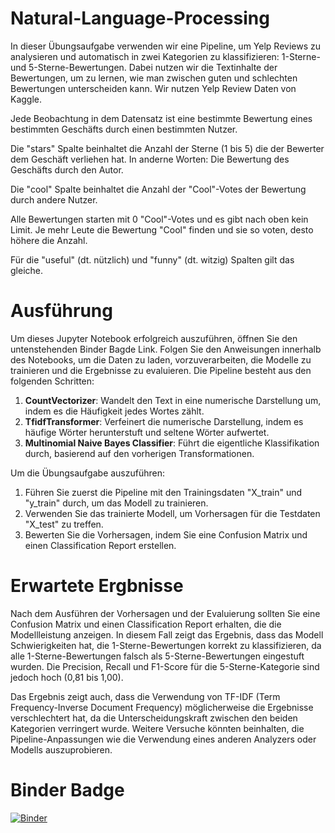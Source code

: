 # Natural-Language-Processing

In dieser Übungsaufgabe verwenden wir eine Pipeline, um Yelp Reviews zu analysieren und automatisch in zwei Kategorien zu klassifizieren: 1-Sterne- und 5-Sterne-Bewertungen. Dabei nutzen wir die Textinhalte der Bewertungen, um zu lernen, wie man zwischen guten und schlechten Bewertungen unterscheiden kann. Wir nutzen Yelp Review Daten von Kaggle.
 
Jede Beobachtung in dem Datensatz ist eine bestimmte Bewertung eines bestimmten Geschäfts durch einen bestimmten Nutzer.

Die "stars" Spalte beinhaltet die Anzahl der Sterne (1 bis 5) die der Bewerter dem Geschäft verliehen hat. In anderne Worten: Die Bewertung des Geschäfts durch den Autor.

Die "cool" Spalte beinhaltet die Anzahl der "Cool"-Votes der Bewertung durch andere Nutzer.

Alle Bewertungen starten mit 0 "Cool"-Votes und es gibt nach oben kein Limit. Je mehr Leute die Bewertung "Cool" finden und sie so voten, desto höhere die Anzahl.

Für die "useful" (dt. nützlich) und "funny" (dt. witzig) Spalten gilt das gleiche.

# Ausführung
Um dieses Jupyter Notebook erfolgreich auszuführen, öffnen Sie den untenstehenden Binder Bagde Link. Folgen Sie den Anweisungen innerhalb des Notebooks, um die Daten zu laden, vorzuverarbeiten, die Modelle zu trainieren und die Ergebnisse zu evaluieren.
Die Pipeline besteht aus den folgenden Schritten:
1. **CountVectorizer**: Wandelt den Text in eine numerische Darstellung um, indem es die Häufigkeit jedes Wortes zählt.
2. **TfidfTransformer**: Verfeinert die numerische Darstellung, indem es häufige Wörter herunterstuft und seltene Wörter aufwertet.
3. **Multinomial Naive Bayes Classifier**: Führt die eigentliche Klassifikation durch, basierend auf den vorherigen Transformationen.

Um die Übungsaufgabe auszuführen:
1. Führen Sie zuerst die Pipeline mit den Trainingsdaten "X_train" und "y_train" durch, um das Modell zu trainieren. 
2. Verwenden Sie das trainierte Modell, um Vorhersagen für die Testdaten "X_test" zu treffen.
3. Bewerten Sie die Vorhersagen, indem Sie eine Confusion Matrix und einen Classification Report erstellen.

# Erwartete Ergbnisse

Nach dem Ausführen der Vorhersagen und der Evaluierung sollten Sie eine Confusion Matrix und einen Classification Report erhalten, die die Modellleistung anzeigen. In diesem Fall zeigt das Ergebnis, dass das Modell Schwierigkeiten hat, die 1-Sterne-Bewertungen korrekt zu klassifizieren, da alle 1-Sterne-Bewertungen falsch als 5-Sterne-Bewertungen eingestuft wurden. Die Precision, Recall und F1-Score für die 5-Sterne-Kategorie sind jedoch hoch (0,81 bis 1,00).

Das Ergebnis zeigt auch, dass die Verwendung von TF-IDF (Term Frequency-Inverse Document Frequency) möglicherweise die Ergebnisse verschlechtert hat, da die Unterscheidungskraft zwischen den beiden Kategorien verringert wurde. Weitere Versuche könnten beinhalten, die Pipeline-Anpassungen wie die Verwendung eines anderen Analyzers oder Modells auszuprobieren.

# Binder Badge
[![Binder](https://mybinder.org/badge_logo.svg)](https://mybinder.org/v2/gh/FranjoHHZ/Natural-Language-Processing/HEAD?labpath=3-Nlp_Projekt-Loesung.ipynb)
